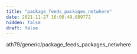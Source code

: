 ```yaml
---
title: "package_feeds_packages_netwhere"
date: 2021-11-27 16:06:49.689772
hidden: false
draft: false
---
```


ath79/generic/package_feeds_packages_netwhere

